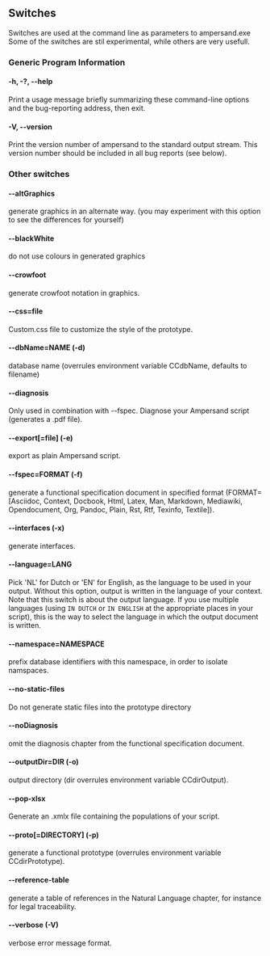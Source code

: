 ## Switches

Switches are used at the command line as parameters to ampersand.exe Some of the switches are stil experimental, while others are very usefull. 

### Generic Program Information

#### -h, -?, --help
Print a usage message briefly summarizing these command-line options and the bug-reporting address, then exit.

#### -V, --version
Print the version number of ampersand to the standard output stream. This version number should be included in all bug reports (see below).

### Other switches


####  --altGraphics
generate graphics in an alternate way. (you may experiment with
this option to see the differences for yourself)
####  --blackWhite
do not use colours in generated graphics
####  --crowfoot
generate crowfoot notation in graphics.
####  --css=file
Custom.css file to customize the style of the prototype.
####  --dbName=NAME (-d)
database name (overrules environment variable CCdbName, defaults
to filename)
####  --diagnosis
Only used in combination with --fspec. Diagnose your Ampersand script (generates a .pdf file).
####  --export[=file] (-e)
export as plain Ampersand script.
####  --fspec=FORMAT (-f)
generate a functional specification document in specified format
(FORMAT=[Asciidoc, Context, Docbook, Html, Latex, Man, Markdown,
Mediawiki, Opendocument, Org, Pandoc, Plain, Rst, Rtf, Texinfo,
Textile]).
####  --interfaces (-x)
generate interfaces.
####  --language=LANG
Pick 'NL' for Dutch or 'EN' for English, as the language to be
used in your output. Without this option, output is written in
the language of your context. Note that this switch is about the output language. If you use multiple languages (using `IN DUTCH` or `IN ENGLISH` at the appropriate places in your script), this is the way to select the language in which the output document is written.
####  --namespace=NAMESPACE
prefix database identifiers with this namespace, in order to
isolate namspaces.
####  --no-static-files
Do not generate static files into the prototype directory
####  --noDiagnosis
omit the diagnosis chapter from the functional specification
document.
####  --outputDir=DIR (-o)
output directory (dir overrules environment variable
CCdirOutput).
####  --pop-xlsx
Generate an .xmlx file containing the populations of your script.
####  --proto[=DIRECTORY] (-p)
generate a functional prototype (overrules environment variable
CCdirPrototype).
####  --reference-table
generate a table of references in the Natural Language chapter,
for instance for legal traceability.
####  --verbose (-V)
verbose error message format.
